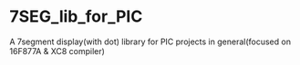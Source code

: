 # 7SEG_lib_for_PIC
A 7segment display(with dot) library for PIC projects in general(focused on 16F877A & XC8 compiler)
